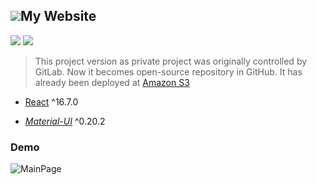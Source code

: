 
## ![]([https://github.com/haiyunx2160/my-website](https://github.com/haiyunx2160/my-website))My Website

![](<https://img.shields.io/badge/FrontEnd-React-brightgreen.svg>)
![](<https://img.shields.io/badge/Material-UI-red.svg>)



> This project version as private project was originally controlled by GitLab. Now it becomes open-source repository in GitHub. It has already been deployed at [Amazon S3]([http://ng-aaronxiao.s3-website-us-east-1.amazonaws.com/](http://ng-aaronxiao.s3-website-us-east-1.amazonaws.com/))


- [React](https://reactjs.org/docs/getting-started.html)  ^16.7.0

- *[Material-UI](https://react-redux.js.org/introduction/quick-start)* ^0.20.2



### Demo

  ![MainPage](https://github.com/haiyunx2160/myfiles/blob/master/material-ui.gif?raw=true)
